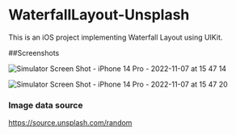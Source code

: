 # WaterfallLayout-Unsplash

This is an iOS project implementing Waterfall Layout using UIKit.

##Screenshots

![Simulator Screen Shot - iPhone 14 Pro - 2022-11-07 at 15 47 14](https://user-images.githubusercontent.com/47253785/200255251-f75206a3-54f9-4e70-8a05-5345b92ac0ca.png)

![Simulator Screen Shot - iPhone 14 Pro - 2022-11-07 at 15 47 20](https://user-images.githubusercontent.com/47253785/200255265-9afe106a-08d4-49cc-89bc-c25a5dfd4727.png)


### Image data source

https://source.unsplash.com/random
